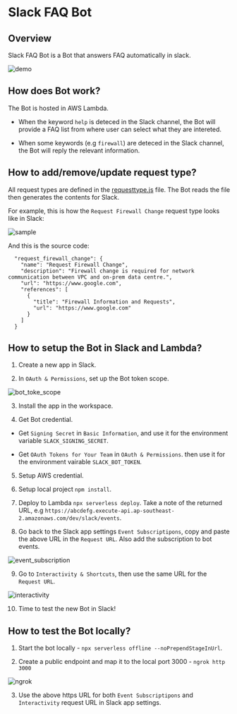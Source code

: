 # Slack FAQ Bot

## Overview

Slack FAQ Bot is a Bot that answers FAQ automatically in slack.

![demo](./diagrams/faq_bot.gif)

## How does Bot work?

The Bot is hosted in AWS Lambda.

- When the keyword `help` is deteced in the Slack channel, the Bot will provide a FAQ list from where user can select what they are intereted.

- When some keywords (e.g `firewall`) are deteced in the Slack channel, the Bot will reply the relevant information.

## How to add/remove/update request type?

All request types are defined in the [requesttype.js](./lib/requesttype.js) file. The Bot reads the file then generates the contents for Slack. 

For example, this is how the `Request Firewall Change` request type looks like in Slack:

![sample](./diagrams/request_sample.png)

And this is the source code:

```
  "request_firewall_change": {
    "name": "Request Firewall Change",
    "description": "Firewall change is required for network communication between VPC and on-prem data centre.",
    "url": "https://www.google.com",
    "references": [
      {
        "title": "Firewall Information and Requests",
        "url": "https://www.google.com"
      }
    ]
  }
```
## How to setup the Bot in Slack and Lambda?

1. Create a new app in Slack.

2. In `OAuth & Permissions`, set up the Bot token scope.

  ![bot_toke_scope](./diagrams/bot_token_scope.png)

3. Install the app in the workspace.

4. Get Bot credential.

  - Get `Signing Secret` in `Basic Information`, and use it for the environment variable `SLACK_SIGNING_SECRET`.
  
  - Get `OAuth Tokens for Your Team` in `OAuth & Permissions`. then use it for the environment vairable `SLACK_BOT_TOKEN`.

5. Setup AWS credential.

6. Setup local project `npm install`.

7. Deploy to Lambda `npx serverless deploy`. Take a note of the returned URL, e.g `https://abcdefg.execute-api.ap-southeast-2.amazonaws.com/dev/slack/events`.

8. Go back to the Slack app settings `Event Subscriptipons`, copy and paste the above URL in the `Request URL`. Also add the subscription to bot events.

  ![event_subscription](./diagrams/event_subscription.png)

9. Go to `Interactivity & Shortcuts`, then use the same URL for the `Request URL`.

  ![interactivity](./diagrams/interactivity.png)

10. Time to test the new Bot in Slack!

## How to test the Bot locally?

1. Start the bot locally -  `npx serverless offline --noPrependStageInUrl`.

2. Create a public endpoint and map it to the local port 3000 - `ngrok http 3000`

  ![ngrok](./diagrams/ngrok.png)

3. Use the above https URL for both `Event Subscriptipons` and  `Interactivity` request URL in Slack app settings.
